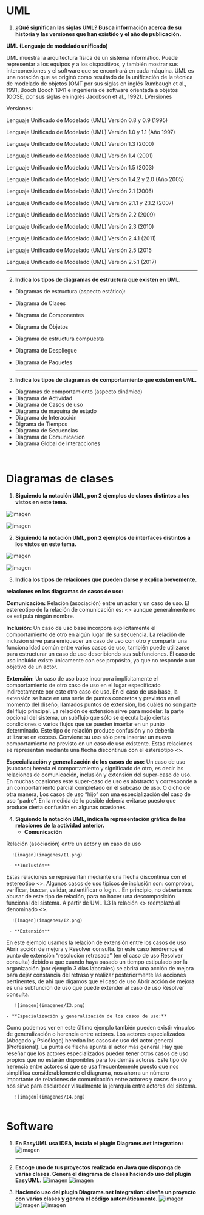 # UML

1. **¿Qué significan las siglas UML? Busca información acerca de su  historia y las versiones que han existido y el año de publicación.**

**UML (Lenguaje de modelado unificado)**

UML muestra la arquitectura física de un sistema informático. Puede representar a los equipos y a los dispositivos, y también mostrar sus interconexiones y el software que se encontrará en cada máquina.
UML es una notación que se originó como resultado de la unificación de la técnica de modelado de objetos (OMT por sus siglas en inglés Rumbaugh et al., 1991, Booch Booch  1941 e ingeniería de software orientada a objetos (OOSE, por sus siglas en inglés Jacobson et al., 1992).  LVersiones 
      
Versiones:

Lenguaje Unificado de Modelado (UML) Versión 0.8 y 0.9 (1995)

Lenguaje Unificado de Modelado (UML) Versión 1.0 y 1.1 (Año 1997)

Lenguaje Unificado de Modelado (UML) Versión 1.3 (2000)

Lenguaje Unificado de Modelado (UML) Versión 1.4 (2001)

Lenguaje Unificado de Modelado (UML) Versión 1.5 (2003)

Lenguaje Unificado de Modelado (UML) Versión 1.4.2 y 2.0 (Año 2005)

Lenguaje Unificado de Modelado (UML) Versión 2.1 (2006)

Lenguaje Unificado de Modelado (UML) Versión 2.1.1 y 2.1.2 (2007)

Lenguaje Unificado de Modelado (UML) Versión 2.2 (2009)

Lenguaje Unificado de Modelado (UML) Versión 2.3 (2010)

Lenguaje Unificado de Modelado (UML) Versión 2.4.1 (2011)

Lenguaje Unificado de Modelado (UML) Versión 2.5 (2015
   
Lenguaje Unificado de Modelado (UML) Versión 2.5.1 (2017) 


--------
2. **Indica los tipos de diagramas de estructura que existen en UML.**

- Diagramas de estructura (aspecto estático):

- Diagrama de Clases

- Diagrama de Componentes

- Diagrama de Objetos

- Diagrama de estructura compuesta

- Diagrama de Despliegue

- Diagrama de Paquetes

   ------

3. **Indica los tipos de diagramas de comportamiento que existen en UML.**

- Diagramas de comportamiento (aspecto dinámico)
- Diagrama de Actividad
- Diagrama de Casos de uso
- Diagrama de maquina de estado
- Diagrama de Interacción
- Digrama de Tiempos
- Diagrama de Secuencias
- Diagrama de Comunicacion
- Diagrama Global de Interacciones

```


```
#   Diagramas de clases

1. **Siguiendo la notación UML, pon 2 ejemplos de clases distintos a los vistos en este tema.**

![imagen](https://github.com/estefany89/Primera-clase-de-Daw1.Entorno-de-desarrollo/blob/0ea98da720371b24e8b46f52f2ee6f48874e0438/imagenes/D8.png)

![imagen](https://github.com/estefany89/Primera-clase-de-Daw1.Entorno-de-desarrollo/blob/0ea98da720371b24e8b46f52f2ee6f48874e0438/imagenes/D7.png)


2. **Siguiendo la notación UML, pon 2 ejemplos de interfaces distintos a los vistos en este tema.**
 
![imagen](https://github.com/estefany89/Primera-clase-de-Daw1.Entorno-de-desarrollo/blob/0ea98da720371b24e8b46f52f2ee6f48874e0438/imagenes/D10.png)

![imagen](https://github.com/estefany89/Primera-clase-de-Daw1.Entorno-de-desarrollo/blob/0ea98da720371b24e8b46f52f2ee6f48874e0438/imagenes/D9.png)

3. **Indica los tipos de relaciones que pueden darse y explica brevemente.**

**relaciones en los diagramas de casos de uso:**

**Comunicación:** Relación (asociación) entre un actor y un caso de uso. El estereotipo de la relación de comunicación es: <<communicate>> aunque generalmente no se estipula ningún nombre.
      

**Inclusión:** Un caso de uso base incorpora explícitamente el comportamiento de otro en algún lugar de su secuencia. La relación de inclusión sirve para enriquecer un caso de uso con otro y compartir una funcionalidad común entre varios casos de uso, también puede utilizarse para estructurar un caso de uso describiendo sus subfunciones. El caso de uso incluido existe únicamente con ese propósito, ya que no responde a un objetivo de un actor.
 

**Extensión:** Un caso de uso base incorpora implícitamente el comportamiento de otro caso de uso en el lugar especificado indirectamente por este otro caso de uso. En el caso de uso base, la extensión se hace en una serie de puntos concretos y previstos en el momento del diseño, llamados puntos de extensión, los cuáles no son parte del flujo principal. La relación de extensión sirve para modelar: la parte opcional del sistema, un subflujo que sólo se ejecuta bajo ciertas condiciones o varios flujos que se pueden insertar en un punto determinado. Este tipo de relación produce confusión y no debería utilizarse en exceso. Conviene su uso sólo para insertar un nuevo comportamiento no previsto en un caso de uso existente. Estas relaciones se representan mediante una flecha discontinua con el estereotipo <<extend>>.


**Especialización y generalización de los casos de uso:** Un caso de uso (subcaso) hereda el comportamiento y significado de otro, es decir las relaciones de comunicación, inclusión y extensión del super-caso de uso. En muchas ocasiones este super-caso de uso es abstracto y corresponde a un comportamiento parcial completado en el subcaso de uso. O dicho de otra manera, Los casos de uso “hijo” son una especialización del caso de uso “padre”. En la medida de lo posible debería evitarse puesto que produce cierta confusión en algunas ocasiones.

 

4. **Siguiendo la notación UML, indica la representación gráfica de las relaciones de la actividad anterior.**
      - **Comunicación**
      
Relación (asociación) entre un actor y un caso de uso
      
      ![imagen](imagenes/I1.png)
      
     - **Inclusión**
Estas relaciones se representan mediante una flecha discontinua con el estereotipo <<include>>. Algunos casos de uso típicos de inclusión son: comprobar, verificar, buscar, validar, autentificar o login… En principio, no deberíamos abusar de este tipo de relación, para no hacer una descomposición funcional del sistema. A partir de UML 1.3 la relación <<include>> reemplazó al denominado <<uses>>.
      
      ![imagen](imagenes/I2.png)
      
     - **Extensión**
 En este ejemplo usamos la relación de extensión entre los casos de uso Abrir acción de mejora y Resolver consulta. En este caso tendremos el punto de extensión “resolución retrasada” (en el caso de uso Resolver consulta) debido a que cuando haya pasado un tiempo estipulado por la organización (por ejemplo 3 días laborales) se abrirá una acción de mejora para dejar constancia del retraso y realizar posteriormente las acciones pertinentes, de ahí que digamos que el caso de uso Abrir acción de mejora es una subfunción de uso que puede extender al caso de uso Resolver consulta.
      
       ![imagen](imagenes/I3.png)
      
    - **Especialización y generalización de los casos de uso:**
Como podemos ver en este último ejemplo también pueden existir vínculos de generalización o herencia entre actores. Los actores especializados (Abogado y Psicólogo) heredan los casos de uso del actor general (Profesional). La punta de flecha apunta al actor más general. Hay que reseñar que los actores especializados pueden tener otros casos de uso propios que no estarán disponibles para los demás actores. Este tipo de herencia entre actores si que se usa frecuentemente puesto que nos simplifica considerablemente el diagrama, nos ahorra un número importante de relaciones de comunicación entre actores y casos de uso y nos sirve para esclarecer visualmente la jerarquía entre actores del sistema.
      
       ![imagen](imagenes/I4.png)
   

```

```

#   Software

1. **En EasyUML usa IDEA, instala el plugin Diagrams.net Integration:**
 ![imagen](https://github.com/estefany89/Primera-clase-de-Daw1.Entorno-de-desarrollo/blob/da6fb919d3472cecea1ae2fc161d2abc998360a6/imagenes/D1.png)
  
   ------

2. **Escoge uno de tus proyectos realizado en Java que disponga de varias clases. Genera el diagrama de clases haciendo uso del plugin EasyUML.**
 ![imagen](https://github.com/estefany89/Primera-clase-de-Daw1.Entorno-de-desarrollo/blob/d2bc5404f47392eb68ca04cada06fb8a805609f8/imagenes/D2.png)
 ![imagen](https://github.com/estefany89/Primera-clase-de-Daw1.Entorno-de-desarrollo/blob/d2bc5404f47392eb68ca04cada06fb8a805609f8/imagenes/D3.png)
   

3. **Haciendo uso del plugin Diagrams.net Integration: diseña un proyecto con varias clases y genera el código automáticamente.**
   ![imagen](https://github.com/estefany89/Primera-clase-de-Daw1.Entorno-de-desarrollo/blob/0ea98da720371b24e8b46f52f2ee6f48874e0438/imagenes/D4.png)
   ![imagen](https://github.com/estefany89/Primera-clase-de-Daw1.Entorno-de-desarrollo/blob/0ea98da720371b24e8b46f52f2ee6f48874e0438/imagenes/D5.png)
   ![imagen](https://github.com/estefany89/Primera-clase-de-Daw1.Entorno-de-desarrollo/blob/0ea98da720371b24e8b46f52f2ee6f48874e0438/imagenes/D6.png)
   

   
